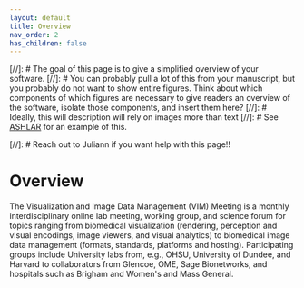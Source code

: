 ```yaml
---
layout: default
title: Overview
nav_order: 2
has_children: false
---
```


[//]: # The goal of this page is to give a simplified overview of your software. 
[//]: # You can probably pull a lot of this from your manuscript, but you probably do not want to show entire figures. Think about which components of which figures are necessary to give readers an overview of the software, isolate those components, and insert them here?
[//]: # Ideally, this will description will rely on images more than text
[//]: # See [ASHLAR](https://labsyspharm.github.io/ashlar/overview/overview-land.html) for an example of this.

[//]: # Reach out to Juliann if you want help with this page!!

# Overview 


The Visualization and Image Data Management (VIM) Meeting is a monthly interdisciplinary online lab meeting, working group, and science forum for topics ranging from biomedical visualization (rendering, perception and visual encodings, image viewers, and visual analytics) to biomedical image data management (formats, standards, platforms and hosting). Participating groups include University labs from, e.g., OHSU, University of Dundee, and Harvard to collaborators from Glencoe, OME, Sage Bionetworks, and hospitals such as Brigham and Women's and Mass General.
